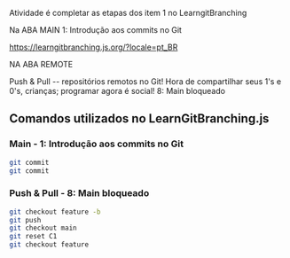 Atividade é completar as etapas dos item 1 no LearngitBranching

Na ABA MAIN
1: Introdução aos commits no Git 

https://learngitbranching.js.org/?locale=pt_BR

NA ABA REMOTE

Push & Pull -- repositórios remotos no Git!
Hora de compartilhar seus 1's e 0's, crianças; programar agora é social!
8: Main bloqueado

## Comandos utilizados no LearnGitBranching.js

### Main - 1: Introdução aos commits no Git

```bash
git commit
git commit
```

### Push & Pull - 8: Main bloqueado

```bash
git checkout feature -b
git push
git checkout main
git reset C1
git checkout feature
```